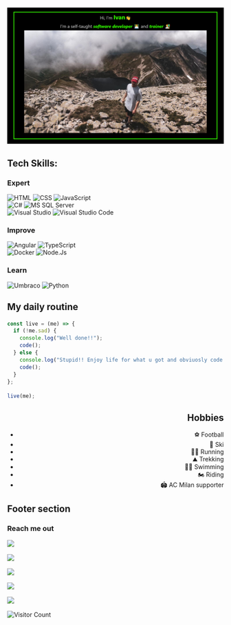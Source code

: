 ![ cover photo info](img/banner.png)

## Tech Skills:

### Expert

![HTML](https://img.shields.io/badge/html%20-%23E34F26.svg?&style=for-the-badge&logo=html5&logoColor=black)
![CSS](https://img.shields.io/badge/css%20-%231572B6.svg?&style=for-the-badge&logo=css3&logoColor=black)
![JavaScript](https://img.shields.io/badge/JavaScript%20-%23F7DF1E.svg?&style=for-the-badge&logo=JavaScript&logoColor=black)  
![C#](https://img.shields.io/badge/C%20Sharp%20-%2323912.svg?&style=for-the-badge&logo=C%20Sharp&logoColor=black)
![MS SQL Server](https://img.shields.io/badge/SQL%20Server%20-%23CC2927.svg?&style=for-the-badge&logo=C%20Sharp&logoColor=black)  
![Visual Studio](https://img.shields.io/badge/Visual%20Studio%20-%235C2D91.svg?&style=for-the-badge&logo=Visual%20Studio&logoColor=black)
![Visual Studio Code](https://img.shields.io/badge/VS%20Code%20-%23007ACC.svg?&style=for-the-badge&logo=Visual%20Studio%20Code&logoColor=black)

### Improve

![Angular](https://img.shields.io/badge/Angular%20-%23DD0031.svg?&style=for-the-badge&logo=Angular&logoColor=black)
![TypeScript](https://img.shields.io/badge/TypeScript%20-%23007ACC.svg?&style=for-the-badge&logo=TypeScript&logoColor=black)  
![Docker](https://img.shields.io/badge/Docker%20-%232496ED.svg?&style=for-the-badge&logo=Docker&logoColor=black)
![Node.Js](https://img.shields.io/badge/Node.Js%20-%23339933.svg?&style=for-the-badge&logo=Node.Js&logoColor=black)

### Learn

![Umbraco](https://img.shields.io/badge/Umbraco%20-%2300BEC1.svg?&style=for-the-badge&logo=Umbraco&logoColor=black)
![Python](https://img.shields.io/badge/Python%20-%233776AB.svg?&style=for-the-badge&logo=Python&logoColor=black)

## My daily routine

```javascript
const live = (me) => {
  if (!me.sad) {
    console.log("Well done!!");
    code();
  } else {
    console.log("Stupid!! Enjoy life for what u got and obviuosly code!");
    code();
  }
};

live(me);
```

<div align="right">
<h2>Hobbies</h2> 
<ul>
<li>⚽ Football</li>
<li>🎿 Ski</li>
<li>🏃‍♂️ Running</li>
<li>⛰️ Trekking</li>
<li>🏊‍♂️ Swimming</li>
<li>🏍️ Riding</li>
<li>🏟️ AC Milan supporter</li>
</ul>
</div>

## Footer section

### Reach me out

[<img src="https://img.shields.io/static/v1?label=twitter&message=ivan-pesenti&style=for-the-badge&color=1DA1F2&logo=twitter"/>](https://twitter.com/PesentiIvan)

[<img src="https://img.shields.io/static/v1?label=facebook&message=ivan-pesenti&style=for-the-badge&color=1877F2&logo=Facebook"/>](https://www.facebook.com/ivan.pesenti.52/)

[<img src="https://img.shields.io/static/v1?label=instagram&message=ivan-pesenti&style=for-the-badge&color=E4405F&logo=Instagram"/>](https://www.instagram.com/ivan_pesenti/?hl=it)

[<img src="https://img.shields.io/static/v1?label=gmail&message=ivan-pesenti&style=for-the-badge&color=D14836&logo=Gmail"/>](mailto:ivan.pesenti.dev@gmail.com?subject=Mail%20from%20GitHub)

[<img src="https://img.shields.io/static/v1?label=linkedin&message=ivan-pesenti&style=for-the-badge&color=0077B5&logoColor=0077B5&logo=LinkedIn"/>](https://www.linkedin.com/in/ivan-pesenti-735232119/)

![Visitor Count](https://profile-counter.glitch.me/ivan-pesenti/count.svg)

<!--
**ivan-pesenti/ivan-pesenti** is a ✨ _special_ ✨ repository because its `README.md` (this file) appears on your GitHub profile.

Here are some ideas to get you started:

- 🔭 I’m currently working on ...
- 🌱 I’m currently learning ...
- 👯 I’m looking to collaborate on ...
- 🤔 I’m looking for help with ...
- 💬 Ask me about ...
- 📫 How to reach me: ...
- 😄 Pronouns: ...
- ⚡ Fun fact: ...
-->
